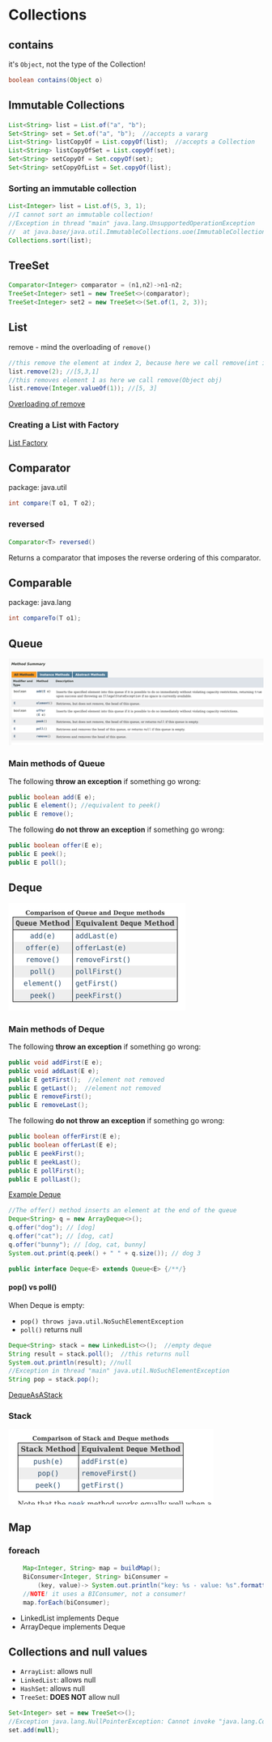 # Collections
## contains
it's `Object`, not the type of the Collection!
```java
boolean contains(Object o)
```
## Immutable Collections
```java
List<String> list = List.of("a", "b");
Set<String> set = Set.of("a", "b");  //accepts a vararg
List<String> listCopyOf = List.copyOf(list);  //accepts a Collection
List<String> listCopyOfSet = List.copyOf(set);
Set<String> setCopyOf = Set.copyOf(set);
Set<String> setCopyOfList = Set.copyOf(list);
```
### Sorting an immutable collection
```java
List<Integer> list = List.of(5, 3, 1);
//I cannot sort an immutable collection!
//Exception in thread "main" java.lang.UnsupportedOperationException
//	at java.base/java.util.ImmutableCollections.uoe(ImmutableCollections.java:142)
Collections.sort(list);
```
## TreeSet
````java
Comparator<Integer> comparator = (n1,n2)->n1-n2;
TreeSet<Integer> set1 = new TreeSet<>(comparator);
TreeSet<Integer> set2 = new TreeSet<>(Set.of(1, 2, 3));
````

## List
remove - mind the overloading of `remove()`
```java
//this remove the element at index 2, because here we call remove(int index)
list.remove(2); //[5,3,1]
//this removes element 1 as here we call remove(Object obj)
list.remove(Integer.valueOf(1)); //[5, 3]
```
[Overloading of remove](../src/main/java/org/enricogiurin/ocp17/book/ch9/RemoveFromList.java)
### Creating a List with Factory
[List Factory](../src/main/java/org/enricogiurin/ocp17/book/ch9/CreatingListWithFactory.java)
## Comparator
package: java.util
```java
int compare(T o1, T o2);
```
### reversed
```java
Comparator<T> reversed()
```
Returns a comparator that imposes the reverse ordering of this comparator.

## Comparable
package: java.lang
```java
int compareTo(T o1);
```

## Queue
![Methods of Queue.png](images/Queue.png)
### Main methods of Queue
The following **throw an exception** if something go wrong:
```java
public boolean add(E e);
public E element(); //equivalent to peek()
public E remove();
```

The following **do not throw an exception** if something go wrong:
```java
public boolean offer(E e);
public E peek();
public E poll();
```

## Deque

![Deque](images/Deque.png)
### Main methods of Deque
The following **throw an exception** if something go wrong:
```java
public void addFirst(E e);
public void addLast(E e);
public E getFirst();  //element not removed
public E getLast();  //element not removed
public E removeFirst();
public E removeLast();
```
The following **do not throw an exception** if something go wrong:
```java
public boolean offerFirst(E e);
public boolean offerLast(E e);
public E peekFirst();
public E peekLast();
public E pollFirst();
public E pollLast();
```


[Example Deque](../src/main/java/org/enricogiurin/ocp17/book/ch9/UsageOfDeque.java)

```java
//The offer() method inserts an element at the end of the queue
Deque<String> q = new ArrayDeque<>();
q.offer("dog"); // [dog]
q.offer("cat"); // [dog, cat]
q.offer("bunny"); // [dog, cat, bunny]
System.out.print(q.peek() + " " + q.size()); // dog 3
```

```java
public interface Deque<E> extends Queue<E> {/**/}
```
#### pop() vs poll()
When Deque is empty:
- `pop() throws java.util.NoSuchElementException`
- `poll()` returns null
```java
Deque<String> stack = new LinkedList<>();  //empty deque
String result = stack.poll();  //this returns null
System.out.println(result); //null
//Exception in thread "main" java.util.NoSuchElementException
String pop = stack.pop();
```
[DequeAsAStack](../src/main/java/org/enricogiurin/ocp17/book/ch9/DequeAsAStack.java)
### Stack
![Stack](images/Deque-Stack.png)



## Map
### foreach
```java
    Map<Integer, String> map = buildMap();
    BiConsumer<Integer, String> biConsumer =
        (key, value)-> System.out.println("key: %s - value: %s".formatted(key, value));
    //NOTE! it uses a BIConsumer, not a consumer!
    map.forEach(biConsumer);
```



 - LinkedList implements Deque
 - ArrayDeque implements Deque
## Collections and null values
- `ArrayList`: allows null
- `LinkedList`: allows null
- `HashSet`: allows null
- `TreeSet`: **DOES NOT** allow null
```java
Set<Integer> set = new TreeSet<>();
//Exception java.lang.NullPointerException: Cannot invoke "java.lang.Comparable.compareTo(Object)" because "k1" is null
set.add(null);
```
